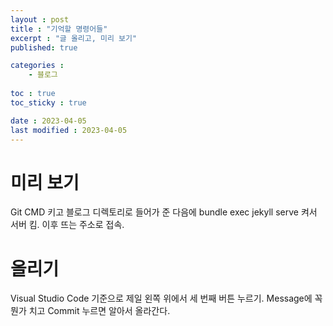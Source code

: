```yaml
---
layout : post
title : "기억할 명령어들"
excerpt : "글 올리고, 미리 보기"
published: true

categories : 
    - 블로그
  
toc : true
toc_sticky : true

date : 2023-04-05
last modified : 2023-04-05
---
```


# 미리 보기
Git CMD 키고 블로그 디렉토리로 들어가 준 다음에 bundle exec jekyll serve 켜서 서버 킴. 
이후 뜨는 주소로 접속.
<br>
# 올리기
Visual Studio Code 기준으로 제일 왼쪽 위에서 세 번째 버튼 누르기.
Message에 꼭 뭔가 치고 Commit 누르면 알아서 올라간다.